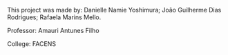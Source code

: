 This project was made by:
    Danielle Namie Yoshimura;
    João Guilherme Dias Rodrigues;
    Rafaela Marins Mello.

Professor:
    Amauri Antunes Filho

College:
    FACENS  